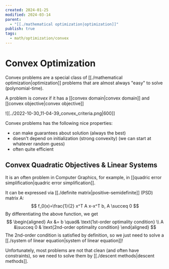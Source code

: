 ```yaml
---
created: 2024-01-25
modified: 2024-03-14
parent:
  - "[[./mathematical optimization|optimization]]"
publish: true
tags:
  - math/optimization/convex
---
```


# Convex Optimization
Convex problems are a special class of [[./mathematical optimization|optimization]] problems that are almost always "easy" to solve (polynomial-time).

A problem is _convex_ if it has a [[convex domain|convex domain]] and [[convex objective|convex objective]]

![[../2022-10-30_11-04-39_convex_criteria.png|600]]

Convex problems has the following nice properties:
- can make guarantees about solution (always the best)
- doesn't depend on initialization (strong convexity) (we can start at whatever random guess)
- often quite efficient

## Convex Quadratic Objectives & Linear Systems
It is an often problem in Computer Graphics, for example, in [[quadric error simplification|quadric error simplification]].

It can be expressed via [[./definite matrix|positive-semidefinite]] (PSD) matrix A:
$$
f_0(x)=\frac{1}{2} x^T A x-x^T b, A \succeq 0
$$
By differentiating the above function, we get
$$
\begin{aligned}
Ax &= b \quad& \text{1st-order optimality condition} \\
A &\succeq 0 & \text{2nd-order optimality condition}
\end{aligned}
$$
The 2nd-order condition is satisfied by definition, so we just need to solve a [[./system of linear equation|system of linear equation]]!

Unfortunately, most problems are not that clean (and often have constraints),
so we need to solve them by [[./descent methods|descent methods]].